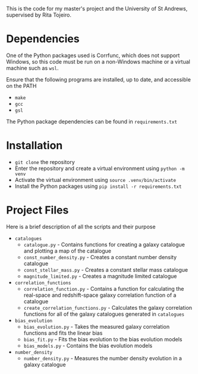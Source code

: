 This is the code for my master's project and the University of St Andrews, supervised by Rita Tojeiro.

# Dependencies
One of the Python packages used is Corrfunc, which does not support Windows, so this code must be run on a non-Windows machine or a virtual machine such as `wsl`.

Ensure that the following programs are installed, up to date, and accessible on the PATH
- `make`
- `gcc`
- `gsl`

The Python package dependencies can be found in `requirements.txt`

# Installation
- `git clone` the repository
- Enter the repository and create a virtual environment using `python -m venv`
- Activate the virtual environment using `source .venv/bin/activate`
- Install the Python packages using `pip install -r requirements.txt`

# Project Files
Here is a brief description of all the scripts and their purpose
- `catalogues`
    - `catalogue.py` - Contains functions for creating a galaxy catalogue and plotting a map of the catalogue
    - `const_number_density.py` - Creates a constant number density catalogue
    - `const_stellar_mass.py` - Creates a constant stellar mass catalogue
    - `magnitude_limited.py` - Creates a magnitude limited catalogue
- `correlation_functions`
    -  `correlation_function.py` - Contains a function for calculating the real-space and redshift-space galaxy correlation function of a catalogue
    -  `create_correlation_functions.py` - Calculates the galaxy correlation functions for all of the galaxy catalogues generated in `catalogues`
- `bias_evolution`
    - `bias_evolution.py` - Takes the measured galaxy correlation functions and fits the linear bias
    - `bias_fit.py` - Fits the bias evolution to the bias evolution models
    - `bias_models.py` - Contains the bias evolution models
- `number_density`
    - `number_density.py` - Measures the number density evolution in a galaxy catalogue
